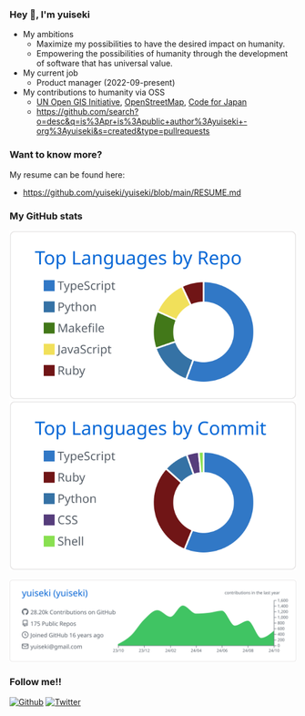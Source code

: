 ### Hey 🍻, I'm yuiseki

- My ambitions
  - Maximize my possibilities to have the desired impact on humanity.
  - Empowering the possibilities of humanity through the development of software that has universal value.
- My current job
  - Product manager (2022-09-present)
- My contributions to humanity via OSS
  - [UN Open GIS Initiative](https://github.com/UNopenGIS), [OpenStreetMap](https://github.com/openstreetmap), [Code for Japan](https://github.com/codeforjapan)
  - https://github.com/search?o=desc&q=is%3Apr+is%3Apublic+author%3Ayuiseki+-org%3Ayuiseki&s=created&type=pullrequests

### Want to know more?

My resume can be found here:

- https://github.com/yuiseki/yuiseki/blob/main/RESUME.md

### My GitHub stats

[![](https://raw.githubusercontent.com/yuiseki/yuiseki/main/profile-summary-card-output/github/1-repos-per-language.svg)](https://github.com/vn7n24fzkq/github-profile-summary-cards)
[![](https://raw.githubusercontent.com/yuiseki/yuiseki/main/profile-summary-card-output/github/2-most-commit-language.svg)](https://github.com/vn7n24fzkq/github-profile-summary-cards)

[![](https://raw.githubusercontent.com/yuiseki/yuiseki/main/profile-summary-card-output/github/0-profile-details.svg)](https://github.com/vn7n24fzkq/github-profile-summary-cards)

### Follow me!!

[![Github](https://img.shields.io/github/followers/yuiseki?label=Follow&style=social)](https://github.com/yuiseki)
[![Twitter](https://img.shields.io/twitter/follow/yuiseki_?style=social)](https://twitter.com/yuiseki_)
